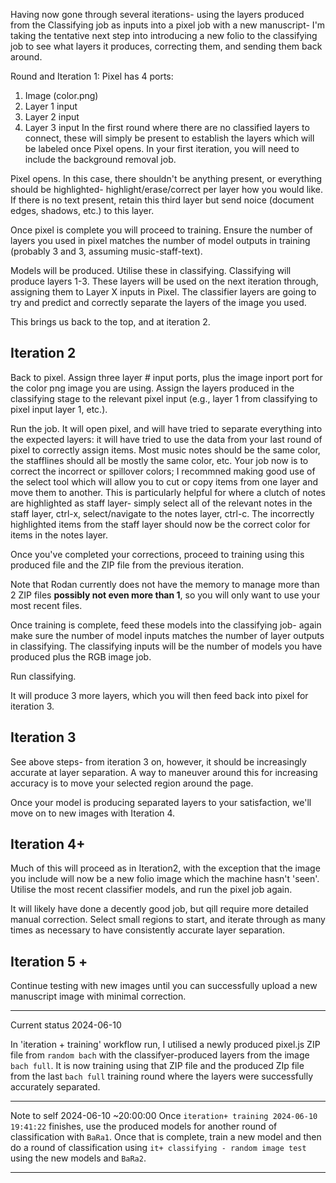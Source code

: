 Having now gone through several iterations- using the layers produced from the Classifying job as inputs into a pixel job with a new manuscript- I'm taking the tentative next step into introducing a new folio to the classifying job to see what layers it produces, correcting them, and sending them back around. 

Round and Iteration 1: 
Pixel has 4 ports: 
1) Image (color.png)
2) Layer 1 input
3) Layer 2 input
4) Layer 3 input
In the first round where there are no classified layers to connect, these will simply be present to establish the layers which will be labeled once Pixel opens. In your first iteration, you will need to include the background removal job. 

Pixel opens. In this case, there shouldn't be anything present, or everything should be highlighted- highlight/erase/correct per layer how you would like. If there is no text present, retain this third layer but send noice (document edges, shadows, etc.) to this layer. 

Once pixel is complete you will proceed to training. Ensure the number of layers you used in pixel matches the number of model outputs in training (probably 3 and 3, assuming music-staff-text). 

Models will be produced. Utilise these in classifying. Classifying will produce layers 1-3. These layers will be used on the next iteration through, assigning them to Layer X inputs in Pixel. The classifier layers are going to try and predict and correctly separate the layers of the image you used. 

This brings us back to the top, and at iteration 2. 

## Iteration 2
Back to pixel. Assign three layer # input ports, plus the image inport port for the color png image you are using. Assign the layers produced in the classifying stage to the relevant pixel input (e.g., layer 1 from classifying to pixel input layer 1, etc.). 

Run the job. It will open pixel, and will have tried to separate everything into the expected layers: it will have tried to use the data from your last round of pixel to correctly assign items. Most music notes should be the same color, the stafflines should all be mostly the same color, etc. Your job now is to correct the incorrect or spillover colors; I recommned making good use of the select tool which will allow you to cut or copy items from one layer and move them to another. This is particularly helpful for where a clutch of notes are highlighted as staff layer- simply select all of the relevant notes in the staff layer, ctrl-x, select/navigate to the notes layer, ctrl-c. The incorrectly highlighted items from the staff layer should now be the correct color for items in the notes layer. 

Once you've completed your corrections, proceed to training using this produced file and the ZIP file from the previous iteration. 

Note that Rodan currently does not have the memory to manage more than 2 ZIP files **possibly not even more than 1**, so you will only want to use your  most recent files. 

Once training is complete, feed these models into the classifying job- again make sure the number of model inputs matches the number of layer outputs in classifying. The classifying inputs will be the number of models you have produced plus the RGB image job. 

Run classifying. 

It will produce 3 more layers, which you will then feed back into pixel for iteration 3. 

## Iteration 3

See above steps- from iteration 3 on, however, it should be increasingly accurate at layer separation. A way to maneuver around this for increasing accuracy is to move your selected region around the page. 


Once your model is producing separated layers to your satisfaction, we'll move on to new images with Iteration 4. 

## Iteration 4+

Much of this will proceed as in Iteration2, with the exception that the image you include will now be a new folio image which the machine hasn't 'seen'. Utilise the most recent classifier models, and run the pixel job again. 

It will likely have done a decently good job, but qill require more detailed manual correction. Select small regions to start, and iterate through as many times as necessary to have consistently accurate layer separation. 


## Iteration 5 + 

Continue testing with new images until you can successfully upload a new manuscript image with minimal correction. 



----

Current status 2024-06-10

In 'iteration + training' workflow run, I utilised a newly produced pixel.js ZIP file from  `random bach`  with the classifyer-produced layers from the image `bach full`. It is now training using that ZIP file and the produced ZIp file from the last `bach full` training round where the layers were successfully accurately separated. 


----

Note to self 2024-06-10 ~20:00:00 
Once `iteration+ training 2024-06-10 19:41:22` finishes, use the produced models for another round of classification with `BaRa1`. Once that is complete, train a new model and then do a round of classification using `it+ classifying - random image test` using the new models and `BaRa2`. 

---
